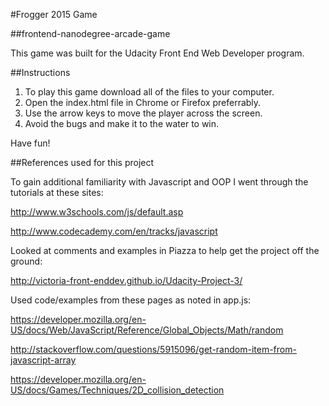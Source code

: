 #Frogger 2015 Game

##frontend-nanodegree-arcade-game

This game was built for the Udacity Front End Web Developer program.

##Instructions

1. To play this game download all of the files to your computer.
2. Open the index.html file in Chrome or Firefox preferrably.
3. Use the arrow keys to move the player across the screen.
4. Avoid the bugs and make it to the water to win.

Have fun!


##References used for this project

To gain additional familiarity with Javascript and OOP I went through the tutorials at these sites:

http://www.w3schools.com/js/default.asp

http://www.codecademy.com/en/tracks/javascript

Looked at comments and examples in Piazza to help get the project off the ground:

http://victoria-front-enddev.github.io/Udacity-Project-3/

Used code/examples from these pages as noted in app.js:

https://developer.mozilla.org/en-US/docs/Web/JavaScript/Reference/Global_Objects/Math/random

http://stackoverflow.com/questions/5915096/get-random-item-from-javascript-array

https://developer.mozilla.org/en-US/docs/Games/Techniques/2D_collision_detection



